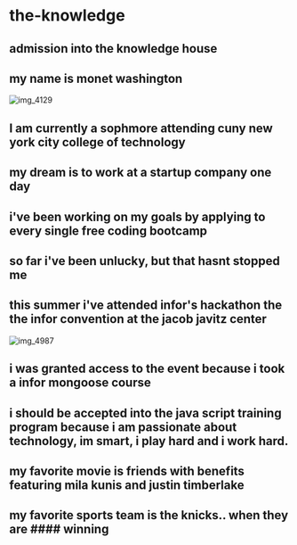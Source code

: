 # the-knowledge
## admission into the knowledge house
## my name is monet washington
![img_4129](https://user-images.githubusercontent.com/30600007/28786102-3025fc7c-75e6-11e7-83db-1fd7f2b16fab.PNG)

## I am currently a sophmore attending cuny new york city college of technology
## my dream is to work at a startup company one day
## i've been working on my goals by applying to every single free coding bootcamp
## so far i've been unlucky, but that hasnt stopped me 
## this summer i've attended infor's hackathon the the infor convention at the jacob javitz center
![img_4987](https://user-images.githubusercontent.com/30600007/28786355-fdee83e0-75e6-11e7-9424-36561d3cda9c.JPG)

## i was granted access to the event because i took a infor mongoose course
## i should be accepted into the java script training program because i am passionate about technology, im smart, i play hard and i work hard.
## my favorite movie is friends with benefits featuring mila kunis and justin timberlake 
## my favorite sports team is the knicks.. when they are #### winning
